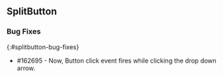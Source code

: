 ## SplitButton

### Bug Fixes
{:#splitbutton-bug-fixes}

* \#162695 - Now, Button click event fires while clicking the drop down arrow.